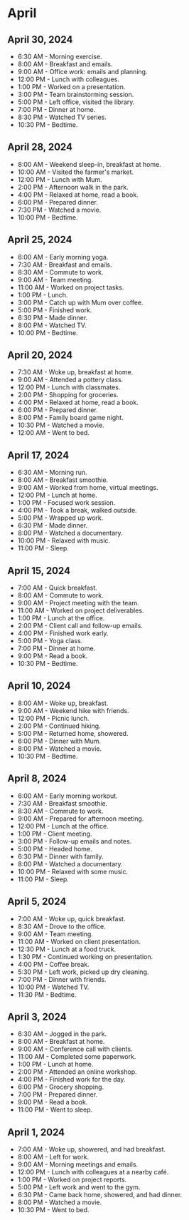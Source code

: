 # April

## April 30, 2024

- 6:30 AM - Morning exercise.
- 8:00 AM - Breakfast and emails.
- 9:00 AM - Office work: emails and planning.
- 12:00 PM - Lunch with colleagues.
- 1:00 PM - Worked on a presentation.
- 3:00 PM - Team brainstorming session.
- 5:00 PM - Left office, visited the library.
- 7:00 PM - Dinner at home.
- 8:30 PM - Watched TV series.
- 10:30 PM - Bedtime.

## April 28, 2024

- 8:00 AM - Weekend sleep-in, breakfast at home.
- 10:00 AM - Visited the farmer's market.
- 12:00 PM - Lunch with Mum.
- 2:00 PM - Afternoon walk in the park.
- 4:00 PM - Relaxed at home, read a book.
- 6:00 PM - Prepared dinner.
- 7:30 PM - Watched a movie.
- 10:00 PM - Bedtime.

## April 25, 2024

- 6:00 AM - Early morning yoga.
- 7:30 AM - Breakfast and emails.
- 8:30 AM - Commute to work.
- 9:00 AM - Team meeting.
- 11:00 AM - Worked on project tasks.
- 1:00 PM - Lunch.
- 3:00 PM - Catch up with Mum over coffee.
- 5:00 PM - Finished work.
- 6:30 PM - Made dinner.
- 8:00 PM - Watched TV.
- 10:00 PM - Bedtime.

## April 20, 2024

- 7:30 AM - Woke up, breakfast at home.
- 9:00 AM - Attended a pottery class.
- 12:00 PM - Lunch with classmates.
- 2:00 PM - Shopping for groceries.
- 4:00 PM - Relaxed at home, read a book.
- 6:00 PM - Prepared dinner.
- 8:00 PM - Family board game night.
- 10:30 PM - Watched a movie.
- 12:00 AM - Went to bed.

## April 17, 2024

- 6:30 AM - Morning run.
- 8:00 AM - Breakfast smoothie.
- 9:00 AM - Worked from home, virtual meetings.
- 12:00 PM - Lunch at home.
- 1:00 PM - Focused work session.
- 4:00 PM - Took a break, walked outside.
- 5:00 PM - Wrapped up work.
- 6:30 PM - Made dinner.
- 8:00 PM - Watched a documentary.
- 10:00 PM - Relaxed with music.
- 11:00 PM - Sleep.

## April 15, 2024

- 7:00 AM - Quick breakfast.
- 8:00 AM - Commute to work.
- 9:00 AM - Project meeting with the team.
- 11:00 AM - Worked on project deliverables.
- 1:00 PM - Lunch at the office.
- 2:00 PM - Client call and follow-up emails.
- 4:00 PM - Finished work early.
- 5:00 PM - Yoga class.
- 7:00 PM - Dinner at home.
- 9:00 PM - Read a book.
- 10:30 PM - Bedtime.

## April 10, 2024

- 8:00 AM - Woke up, breakfast.
- 9:00 AM - Weekend hike with friends.
- 12:00 PM - Picnic lunch.
- 2:00 PM - Continued hiking.
- 5:00 PM - Returned home, showered.
- 6:00 PM - Dinner with Mum.
- 8:00 PM - Watched a movie.
- 10:30 PM - Bedtime.

## April 8, 2024

- 6:00 AM - Early morning workout.
- 7:30 AM - Breakfast smoothie.
- 8:30 AM - Commute to work.
- 9:00 AM - Prepared for afternoon meeting.
- 12:00 PM - Lunch at the office.
- 1:00 PM - Client meeting.
- 3:00 PM - Follow-up emails and notes.
- 5:00 PM - Headed home.
- 6:30 PM - Dinner with family.
- 8:00 PM - Watched a documentary.
- 10:00 PM - Relaxed with some music.
- 11:00 PM - Sleep.

## April 5, 2024

- 7:00 AM - Woke up, quick breakfast.
- 8:30 AM - Drove to the office.
- 9:00 AM - Team meeting.
- 11:00 AM - Worked on client presentation.
- 12:30 PM - Lunch at a food truck.
- 1:30 PM - Continued working on presentation.
- 4:00 PM - Coffee break.
- 5:30 PM - Left work, picked up dry cleaning.
- 7:00 PM - Dinner with friends.
- 10:00 PM - Watched TV.
- 11:30 PM - Bedtime.

## April 3, 2024

- 6:30 AM - Jogged in the park.
- 8:00 AM - Breakfast at home.
- 9:00 AM - Conference call with clients.
- 11:00 AM - Completed some paperwork.
- 1:00 PM - Lunch at home.
- 2:00 PM - Attended an online workshop.
- 4:00 PM - Finished work for the day.
- 6:00 PM - Grocery shopping.
- 7:00 PM - Prepared dinner.
- 9:00 PM - Read a book.
- 11:00 PM - Went to sleep.

## April 1, 2024

- 7:00 AM - Woke up, showered, and had breakfast.
- 8:00 AM - Left for work.
- 9:00 AM - Morning meetings and emails.
- 12:00 PM - Lunch with colleagues at a nearby café.
- 1:00 PM - Worked on project reports.
- 5:00 PM - Left work and went to the gym.
- 6:30 PM - Came back home, showered, and had dinner.
- 8:00 PM - Watched a movie.
- 10:30 PM - Went to bed.
